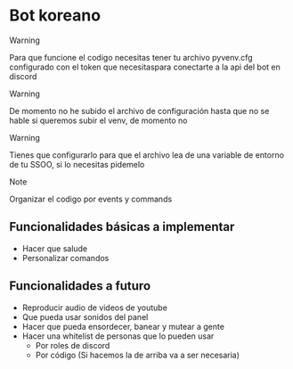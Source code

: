 # Bot koreano

>[!WARNING]
> Para que funcione el codigo necesitas tener tu archivo pyvenv.cfg configurado con el token que necesitaspara conectarte a la api del bot en discord

>[!WARNING]
> De momento no he subido el archivo de configuración hasta que no se hable si queremos subir el venv, de momento no

>[!WARNING]
> Tienes que configurarlo para que el archivo lea de una variable de entorno de tu SSOO, si lo necesitas pidemelo

>[!NOTE]
> Organizar el codigo por events y commands

## Funcionalidades básicas a implementar
- Hacer que salude
- Personalizar comandos

## Funcionalidades a futuro
- Reproducir audio de videos de youtube
- Que pueda usar sonidos del panel
- Hacer que pueda ensordecer, banear y mutear a gente
- Hacer una whitelist de personas que lo pueden usar
    - Por roles de discord
    - Por código (Si hacemos la de arriba va a ser necesaria)
